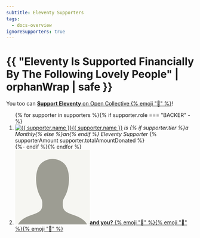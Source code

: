 ```yaml
---
subtitle: Eleventy Supporters
tags:
  - docs-overview
ignoreSupporters: true
---
```

# {{ "Eleventy Is Supported Financially By The Following Lovely People" | orphanWrap | safe }}

You too can <a href="https://opencollective.com/11ty"><strong>Support Eleventy</strong> on Open Collective {% emoji "🎁" %}</a>!

<ol class="facepile">
{% for supporter in supporters %}{% if supporter.role === "BACKER" -%}
	<li><a href="{{ supporter.profile }}" class="elv-externalexempt"><img src="{% if supporter.image %}/img/avatar-local-cache/{{ supporter.name | slug | lower }}.jpg{% else %}/img/default-avatar.png{% endif %}" alt="{{ supporter.name }}" loading="lazy" class="avatar">{{ supporter.name }}<!--for {% if supporter.currency === "USD" %}${% endif %}{{ supporter.totalAmountDonated }}--></a><em> is {% if supporter.tier %}a  Monthly{% else %}an{% endif %} Eleventy Supporter</em> {% supporterAmount supporter.totalAmountDonated %}</li>
{%- endif %}{% endfor %}
	<li><a href="https://opencollective.com/11ty"><img src="/img/default-avatar.png" alt="Default Avatar Image" loading="lazy" class="avatar"><strong>and you?</strong> {% emoji "🎁" %}{% emoji "🎁" %}{% emoji "🎁" %}</a></li>
</ol>